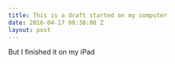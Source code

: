```yaml
---
title: This is a draft started on my computer
date: 2016-04-17 08:38:00 Z
layout: post
---
```


But I finished it on my iPad